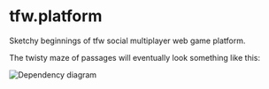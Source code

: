 # tfw.platform

Sketchy beginnings of tfw social multiplayer web game platform.

The twisty maze of passages will eventually look something like this:

![Dependency diagram](blob/master/docs/libs.svg)
